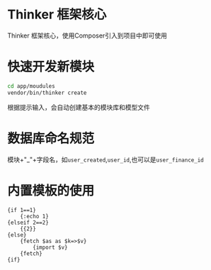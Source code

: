# Thinker 框架核心

Thinker 框架核心，使用Composer引入到项目中即可使用
# 快速开发新模块

```bash
cd app/moudules
vendor/bin/thinker create
```
根据提示输入，会自动创建基本的模块库和模型文件

# 数据库命名规范

模块+"_"+字段名，如`user_created`,`user_id`,也可以是`user_finance_id`

# 内置模板的使用

```
{if 1==1}
    {:echo 1}
{elseif 2==2}
    {{2}}
{else}
    {fetch $as as $k=>$v}
        {import $v}
    {fetch}
{if}
```